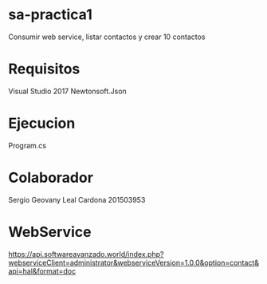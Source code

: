 # sa-practica1
Consumir web service, listar contactos y crear 10 contactos
# Requisitos
Visual Studio 2017
Newtonsoft.Json
# Ejecucion
Program.cs
# Colaborador
Sergio Geovany Leal Cardona 201503953
# WebService
https://api.softwareavanzado.world/index.php?webserviceClient=administrator&webserviceVersion=1.0.0&option=contact&api=hal&format=doc
